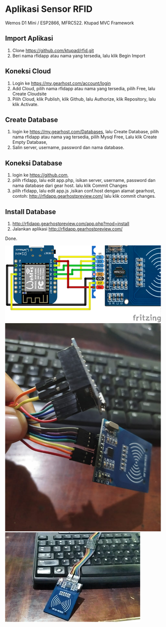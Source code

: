 
# Aplikasi Sensor RFID
Wemos D1 Mini / ESP2866, MFRC522. 
Ktupad MVC Framework


## Import Aplikasi
1. Clone https://github.com/ktupad/rfid.git
2. Beri nama rfidapp atau nama yang tersedia, lalu klik Begin Import

## Koneksi Cloud
1. Login ke https://my.gearhost.com/account/login
2. Add Cloud, pilih nama rfidapp atau nama yang tersedia, pilih Free, lalu Create Cloudsite
3. Pilih Cloud, klik Publish, klik Github, lalu Authorize, klik Repository, lalu klik Activate.

## Create Database
1. login ke https://my.gearhost.com/Databases, lalu Create Database,
pilih nama rfidapp atau nama yag tersedia,
pilih Mysql Free, Lalu klik Create Empty Database,
2. Salin server, username, password dan nama database.

## Koneksi Database
1. login ke https://github.com,
2. pilih rfidapp, lalu edit app.php, isikan server, username, password dan nama database dari gear host.
lalu klik Commit Changes
3. pilih rfidapp, lalu edit app.js ,isikan conf.host dengan alamat gearhost,
contoh: http://rfidapp.gearhostpreview.com/
lalu klik commit changes.

## Install Database
1. http://rfidapp.gearhostpreview.com/app.php?mod=install
2. Jalankan aplikasi http://rfidapp.gearhostpreview.com/

Done.

![Ktupad rfid App](rfid-1.png)  
![Ktupad rfid App](rfid-1.jpeg)  
![Ktupad rfid App](rfid-1.gif)
